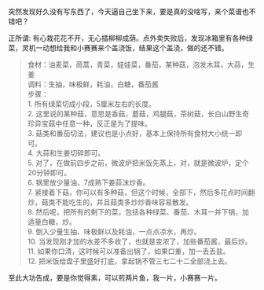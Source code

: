 突然发现好久没有写东西了，今天逼自己坐下来，要是真的没啥写，来个菜谱也不错吧？

正所谓: 有心栽花花不开，无心插柳柳成荫。点外卖失败后，发现冰箱里有各种绿菜，灵机一动想给我和小赛赛来个盖浇饭，结果这个盖浇，做的还不错。

> 食材：油麦菜，茼蒿，青菜，娃娃菜，番茄，某种菇，泡发木耳，大蒜，生姜  
> 调料：生抽，味极鲜，耗油，白糖，番茄酱  
> 步骤：  
> 1\. 所有绿菜切成小段，5厘米左右的长度。  
> 2\. 这里说的某种菇，意思是香菇，蘑菇，鸡腿菇，茶树菇，长白山野生奇珍异宝菇中任意一种，反正是为了提味。  
> 3\. 菇类和番茄切法，建议也是小点好，基本上保持所有食材大小统一即可。  
> 4\. 大蒜和生姜切碎即可。  
> 5\. 对了，在做前四步之前，微波炉把米饭先蒸上，对，就是微波炉，定个20分钟即可。  
> 6\. 锅里放少量油，7成熟下姜蒜沫炒香。  
> 7\. 紧接着下菇，你可以有多种菇，但这个时候，全部下，然后多花点时间翻炒，菇类不能吃生的，并且菇类多炒炒香味容易散发。  
> 8\. 然后呢，把所有的剩下的菜，包括各种绿菜、番茄、木耳一并下锅，加适量白糖，炒。  
> 9\. 倒入少量生抽、味极鲜以及耗油，一点点凉水，再炒。  
> 10\. 当发现刚才加的水差不多收了，也就是变浓了，加些番茄酱，最后炒。  
> 11\. 如果你口清，这时候可以准备出锅了，如果口重，加一丢丢盐。  
> 12\. 把米饭给盘子里盛好打底，拿起锅不管三七二十二全部浇上去。

至此大功告成，要是你觉得素，可以煎两片鱼，我一片，小赛赛一片。